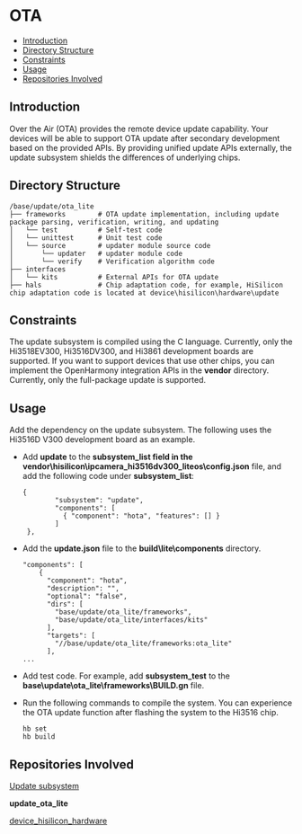 # OTA<a name="EN-US_TOPIC_0000001078451366"></a>

-   [Introduction](#section11660541593)
-   [Directory Structure](#section1464106163817)
-   [Constraints](#section1718733212019)
-   [Usage](#section18867101215181)
-   [Repositories Involved](#section68521336131912)

## Introduction<a name="section11660541593"></a>

Over the Air \(OTA\) provides the remote device update capability. Your devices will be able to support OTA update after secondary development based on the provided APIs. By providing unified update APIs externally, the update subsystem shields the differences of underlying chips.

## Directory Structure<a name="section1464106163817"></a>

```
/base/update/ota_lite
├── frameworks        # OTA update implementation, including update package parsing, verification, writing, and updating
│   └── test          # Self-test code
│   └── unittest      # Unit test code
│   └── source        # updater module source code
│       └── updater   # updater module code
│       └── verify    # Verification algorithm code
├── interfaces
│   └── kits          # External APIs for OTA update
├── hals              # Chip adaptation code, for example, HiSilicon chip adaptation code is located at device\hisilicon\hardware\update
```

## Constraints<a name="section1718733212019"></a>

The update subsystem is compiled using the C language. Currently, only the Hi3518EV300, Hi3516DV300, and Hi3861 development boards are supported. If you want to support devices that use other chips, you can implement the OpenHarmony integration APIs in the  **vendor**  directory. Currently, only the full-package update is supported.

## Usage<a name="section18867101215181"></a>

Add the dependency on the update subsystem. The following uses the Hi3516D V300 development board as an example.

-   Add  **update**  to the  **subsystem\_list field in the vendor\\hisilicon\\ipcamera\_hi3516dv300\_liteos\\config.json**  file, and add the following code under  **subsystem\_list**:

    ```
    {
            "subsystem": "update",
            "components": [
              { "component": "hota", "features": [] }
            ]
     },
    ```


-   Add the  **update.json**  file to the  **build\\lite\\components**  directory.

    ```
    "components": [
        {
          "component": "hota",
          "description": "",
          "optional": "false",
          "dirs": [
            "base/update/ota_lite/frameworks",
            "base/update/ota_lite/interfaces/kits"
          ],
          "targets": [
            "//base/update/ota_lite/frameworks:ota_lite"
          ],
    ...
    ```


-   Add test code. For example, add  **subsystem\_test**  to the  **base\\update\\ota\_lite\\frameworks\\BUILD.gn**  file.

-   Run the following commands to compile the system. You can experience the OTA update function after flashing the system to the Hi3516 chip.

    ```
    hb set
    hb build
    ```


## Repositories Involved<a name="section68521336131912"></a>

[Update subsystem](https://gitee.com/openharmony/docs/blob/master/en/readme/update.md)

**update\_ota\_lite**

[device\_hisilicon\_hardware](https://gitee.com/openharmony/device_hisilicon_hardware/blob/master/README.md)

